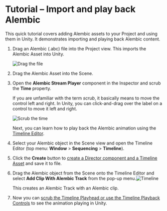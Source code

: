 # Tutorial – Import and play back Alembic

This quick tutorial covers adding Alembic assets to your Project and using them in Unity. It demonstrates importing and playing back Alembic content.

1. Drag an Alembic (.abc) file into the Project view. This imports the Alembic Asset into Unity.

   ![Drag the file](images/drag-to-project.png)

2. Drag the Alembic Asset into the Scene.

3. Open the **Alembic Stream Player** component in the Inspector and scrub the **Time** property.

   If you are unfamiliar with the term *scrub*, it basically means to move the control left and right. In Unity, you can click-and-drag over the label on a control to move it left and right.

   ![Scrub the time](images/scrub-time.png)

   Next, you can learn how to play back the Alembic animation using the [Timeline Editor](https://docs.unity3d.com/Packages/com.unity.timeline@latest/index.html?subfolder=/manual/tl-window.html).

4. Select your Alembic object in the Scene view and open the Timeline Editor (top menu: **Window** > **Sequencing** > **Timeline**).

5. Click the **Create** button to [create a Director component and a Timeline Asset](https://docs.unity3d.com/Packages/com.unity.timeline@latest/index.html?subfolder=/manual/wf-create-instance.html) and save it to file.

6. Drag the Alembic object from the Scene onto the Timeline Editor and select **Add Clip With Alembic Track** from the pop-up menu.![Timeline](images/timeline2.png)

   This creates an Alembic Track with an Alembic clip.

7. Now you can [scrub the Timeline Playhead or use the Timeline Playback Controls](https://docs.unity3d.com/Packages/com.unity.timeline@latest/index.html?subfolder=/manual/tl-play-ctrls.html) to see the animation playing in Unity.
